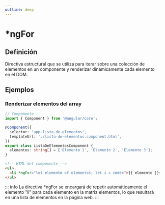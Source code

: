 ```yaml
---
outline: deep
---
```


# *ngFor

## Definición
Directiva estructural que se utiliza para iterar sobre una colección de elementos en un componente y renderizar dinámicamente cada elemento en el DOM.

## Ejemplos

### Renderizar elementos del array

```ts
// Componente
import { Component } from '@angular/core';

@Component({
  selector: 'app-lista-de-elementos',
  templateUrl: './lista-de-elementos.component.html',
})
export class ListaDeElementosComponent {
  elementos: string[] = ['Elemento 1', 'Elemento 2', 'Elemento 3'];
}
```

```html
<!-- HTML del componente -->
<ul>
  <li *ngFor="let elemento of elementos; let i = index">{{ elemento }}</li>
</ul>
```


::: info
La directiva *ngFor se encargará de repetir automáticamente el elemento "li" para cada elemento en la matriz elementos, lo que resultará en una lista de elementos en la página web.
:::

